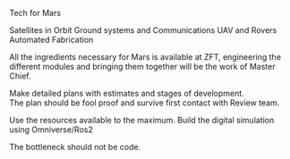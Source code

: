 Tech for Mars

Satellites in Orbit
Ground systems and Communications 
UAV and Rovers
Automated Fabrication 

All the ingredients necessary for Mars is available  at ZFT, engineering the different modules and bringing them together will be the work of Master Chief.

Make detailed plans with estimates and stages of development.  
The plan should be fool proof and survive first contact with Review team.  

Use the resources available to the maximum. 
Build the digital simulation using Omniverse/Ros2

The bottleneck should not be code.  